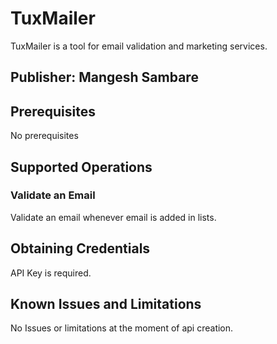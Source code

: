 # TuxMailer

TuxMailer is a tool for email validation and marketing services.

## Publisher: Mangesh Sambare

## Prerequisites

No prerequisites

## Supported Operations

### Validate an Email

Validate an email whenever email is added in lists.

## Obtaining Credentials

API Key is required.

## Known Issues and Limitations

No Issues or limitations at the moment of api creation.
